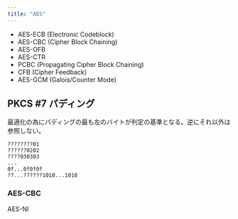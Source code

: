 ```yaml
---
title: "AES"
---
```


- AES-ECB (Electronic Codeblock)
- AES-CBC (Cipher Block Chaining)
- AES-OFB
- AES-CTR
- PCBC (Propagating Cipher Block Chaining)
- CFB (Cipher Feedback)
- AES-GCM (Galois/Counter Mode)

## PKCS #7 パディング
最適化の為にパディングの最も左のバイトが判定の基準となる。逆にそれ以外は参照しない。

```
????????01
??????0202
????030303
...
0f...0f0f0f
??...??????1010...1010
```

### AES-CBC

AES-NI

